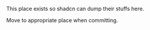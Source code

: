This place exists so shadcn can dump their stuffs here.

Move to appropriate place when committing.
